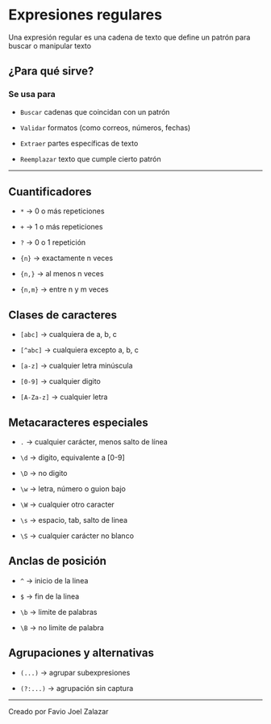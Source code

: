 # Expresiones regulares

Una expresión regular es una cadena de texto que define un patrón para buscar o manipular texto

## ¿Para qué sirve?

### Se usa para

- `Buscar` cadenas que coincidan con un patrón

- `Validar` formatos (como correos, números, fechas)

-  `Extraer` partes específicas de texto

- `Reemplazar` texto que cumple cierto patrón

---

## Cuantificadores

- `*` -> 0 o más repeticiones

- `+` -> 1 o más repeticiones

- `?` -> 0 o 1 repetición

- `{n}` -> exactamente n veces

- `{n,}` -> al menos n veces

- `{n,m}` -> entre n y m veces

## Clases de caracteres

- `[abc]` -> cualquiera de a, b, c

- `[^abc]` -> cualquiera excepto a, b, c

- `[a-z]` -> cualquier letra minúscula

- `[0-9]` -> cualquier digito

- `[A-Za-z]` -> cualquier letra

## Metacaracteres especiales

- `.` -> cualquier carácter, menos salto de línea

- `\d` -> digito, equivalente a [0-9]

- `\D` -> no digito

- `\w` -> letra, número o guion bajo

- `\W` ->  cualquier otro caracter

- `\s` -> espacio, tab, salto de linea

- `\S` -> cualquier carácter no blanco

## Anclas de posición

- `^` -> inicio de la linea

- `$` -> fin de la linea

- `\b` -> limite de palabras

- `\B` -> no limite de palabra

## Agrupaciones y alternativas

- `(...)` -> agrupar subexpresiones

- `(?:...)` -> agrupación sin captura

---

Creado por Favio Joel Zalazar
